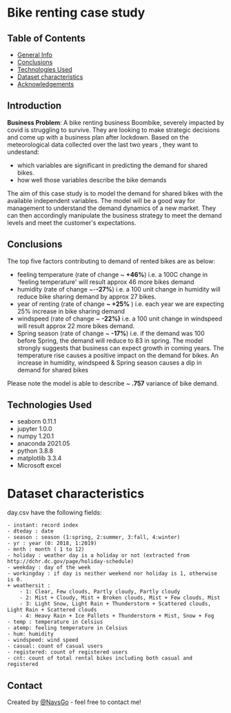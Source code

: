 # Bike renting case study

## Table of Contents

* [General Info](#general-information)
* [Conclusions](#conclusions)
* [Technologies Used](#technologies-used)
* [Dataset characteristics](#dataset-characteristics)
* [Acknowledgements](#acknowledgements)


## Introduction

**Business Problem**: A bike renting business Boombike, severely impacted by covid is struggling to survive. They are looking  to make strategic decisions and come up with a business plan after lockdown.
 Based on the meteorological data collected over the last two years , they want to undestand: 
  - which variables are significant in predicting the demand for shared bikes.
  - how well those variables describe the bike demands

The aim of this case study is to model the demand for shared bikes with the available independent variables. The model will be a good way for management to understand the demand dynamics of a new market. They can then accordingly manipulate the business strategy to meet the demand levels and meet the customer's expectations. 
	
## Conclusions

The top five factors contributing to demand of rented bikes are as below:
- feeling temperature (rate of change ~ **+46%**) i.e. a 100C change in 'feeling temperature' will result approx 46 more bikes demand
- humidity (rate of change ~-**-27%**) i.e. a 100 unit change in humidity will reduce bike sharing demand by approx 27 bikes.
- year of renting (rate of change **~ +25%** ) i.e. each year we are expecting 25% increase in bike sharing demand
- windspeed (rate of change ~ **-22%)** i.e. a 100 unit change in windspeed will result approx 22 more bikes demand.
- Spring season (rate of change ~ **-17%**)  i.e. if the demand was 100 before Spring, the demand will reduce to 83 in spring.
  The model strongly suggests that business can expect growth in coming years. The temperature rise causes a positive impact on the demand for bikes. An increase in humidity, windspeed & Spring season causes a dip in demand for shared bikes

Please note the model is able to describe ~ **.757** variance of bike demand.

## Technologies Used

- seaborn 0.11.1
- jupyter 1.0.0
- numpy 1.20.1
- anaconda 2021.05
- python 3.8.8 
- matplotlib 3.3.4
- Microsoft excel

# Dataset characteristics

day.csv have the following fields:
	
	- instant: record index
	- dteday : date
	- season : season (1:spring, 2:summer, 3:fall, 4:winter)
	- yr : year (0: 2018, 1:2019)
	- mnth : month ( 1 to 12)
	- holiday : weather day is a holiday or not (extracted from http://dchr.dc.gov/page/holiday-schedule)
	- weekday : day of the week
	- workingday : if day is neither weekend nor holiday is 1, otherwise is 0.
	+ weathersit : 
		- 1: Clear, Few clouds, Partly cloudy, Partly cloudy
		- 2: Mist + Cloudy, Mist + Broken clouds, Mist + Few clouds, Mist
		- 3: Light Snow, Light Rain + Thunderstorm + Scattered clouds, Light Rain + Scattered clouds
		- 4: Heavy Rain + Ice Pallets + Thunderstorm + Mist, Snow + Fog
	- temp : temperature in Celsius
	- atemp: feeling temperature in Celsius
	- hum: humidity
	- windspeed: wind speed
	- casual: count of casual users
	- registered: count of registered users
	- cnt: count of total rental bikes including both casual and registered

## Contact

Created by [@NavsGo](@navsgo) - feel free to contact me!
